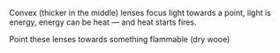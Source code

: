 Convex (thicker in the middle) lenses focus light towards a point, light is energy, energy can be heat — and heat starts fires.

Point these lenses towards something flammable (dry wooe)
